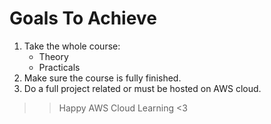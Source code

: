 # Goals To Achieve
1. Take the whole course:
   - Theory
   - Practicals
2. Make sure the course is fully finished.
3. Do a full project related or must be hosted on AWS cloud.

>> Happy AWS Cloud Learning <3
